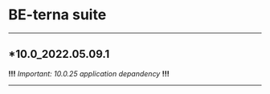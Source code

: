 # BE-terna suite
___
## *10.0_2022.05.09.1

**!!!** *Important: 10.0.25 application depandency* **!!!**
___